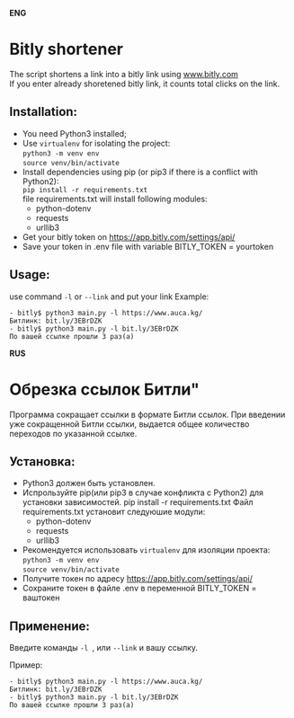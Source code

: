   **ENG**
# Bitly shortener


The script shortens a link into a bitly link using www.bitly.com \
If you enter already shoretened bitly link, it counts total clicks on the link.


## Installation:
   - You need Python3 installed; 
   - Use  `virtualenv` for isolating the project: \
        `python3 -m venv env`  
        `source venv/bin/activate`
   - Install dependencies using pip (or pip3 if there is a conflict with Python2):  
     `pip install -r requirements.txt`   
    file requirements.txt will install following modules:   
     - python-dotenv  
      - requests  
      - urllib3  
 - Get your bitly token on  https://app.bitly.com/settings/api/
 - Save your token in .env file with variable BITLY_TOKEN = yourtoken
 
    

   
  
 
  

## Usage:
use command `-l`  or `--link` and put your link
Example:
```
- bitly$ python3 main.py -l https://www.auca.kg/
Битлинк: bit.ly/3EBrDZK
- bitly$ python3 main.py -l bit.ly/3EBrDZK
По вашей ссылке прошли 3 раз(а)
```














   **RUS**
    
   
# Обрезка ссылок Битли"

Программа сокращает ссылки в формате Битли ссылок. При введении уже сокращенной Битли ссылки, выдается общее количество переходов по указанной ссылке.

## Установка:
  - Python3 должен быть установлен. 
  - Испрользуйте pip(или pip3 в случае конфликта с Python2) для установки зависимостей.
    pip install -r requirements.txt
   Файл requirements.txt установит следуюшие модули:
    - python-dotenv
     - requests
     - urllib3
  - Рекомендуется использовать `virtualenv` для изоляции проекта:\
       `python3 -m venv env` \
        `source venv/bin/activate`
 - Получите токен по адресу  https://app.bitly.com/settings/api/
 - Сохраните токен в файле .env в переменной BITLY_TOKEN = ваштокен       
        
 
  

## Применение:

Введите команды `-l `, или `--link` и вашу ссылку.

Пример:
```
- bitly$ python3 main.py -l https://www.auca.kg/
Битлинк: bit.ly/3EBrDZK
- bitly$ python3 main.py -l bit.ly/3EBrDZK
По вашей ссылке прошли 3 раз(а)
```
